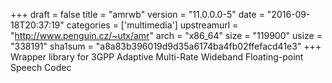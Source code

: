 +++
draft = false
title = "amrwb"
version = "11.0.0.0-5"
date = "2016-09-18T20:37:19"
categories = ['multimedia']
upstreamurl = "http://www.penguin.cz/~utx/amr"
arch = "x86_64"
size = "119900"
usize = "338191"
sha1sum = "a8a83b396019d9d35a6174ba4fb02ffefacd41e3"
+++
Wrapper library for 3GPP Adaptive Multi-Rate Wideband Floating-point Speech Codec